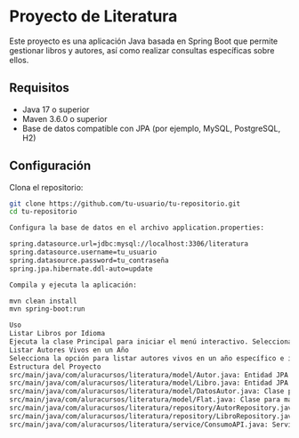 
# Proyecto de Literatura

Este proyecto es una aplicación Java basada en Spring Boot que permite gestionar libros y autores, así como realizar consultas específicas sobre ellos.

## Requisitos

- Java 17 o superior
- Maven 3.6.0 o superior
- Base de datos compatible con JPA (por ejemplo, MySQL, PostgreSQL, H2)

## Configuración

Clona el repositorio:

```sh
git clone https://github.com/tu-usuario/tu-repositorio.git
cd tu-repositorio

Configura la base de datos en el archivo application.properties:

spring.datasource.url=jdbc:mysql://localhost:3306/literatura
spring.datasource.username=tu_usuario
spring.datasource.password=tu_contraseña
spring.jpa.hibernate.ddl-auto=update

Compila y ejecuta la aplicación:

mvn clean install
mvn spring-boot:run

Uso
Listar Libros por Idioma
Ejecuta la clase Principal para iniciar el menú interactivo. Selecciona la opción para listar libros por idioma e ingresa el idioma deseado.  
Listar Autores Vivos en un Año
Selecciona la opción para listar autores vivos en un año específico e ingresa el año deseado.
Estructura del Proyecto
src/main/java/com/aluracursos/literatura/model/Autor.java: Entidad JPA que representa un autor.
src/main/java/com/aluracursos/literatura/model/Libro.java: Entidad JPA que representa un libro.
src/main/java/com/aluracursos/literatura/model/DatosAutor.java: Clase para mapear datos de autores desde una API externa.
src/main/java/com/aluracursos/literatura/model/Flat.java: Clase para mapear datos de libros desde una API externa.
src/main/java/com/aluracursos/literatura/repository/AutorRepository.java: Repositorio JPA para acceder a los datos de los autores.
src/main/java/com/aluracursos/literatura/repository/LibroRepository.java: Repositorio JPA para acceder a los datos de los libros.
src/main/java/com/aluracursos/literatura/service/ConsumoAPI.java: Servicio para consumir una API externa.
